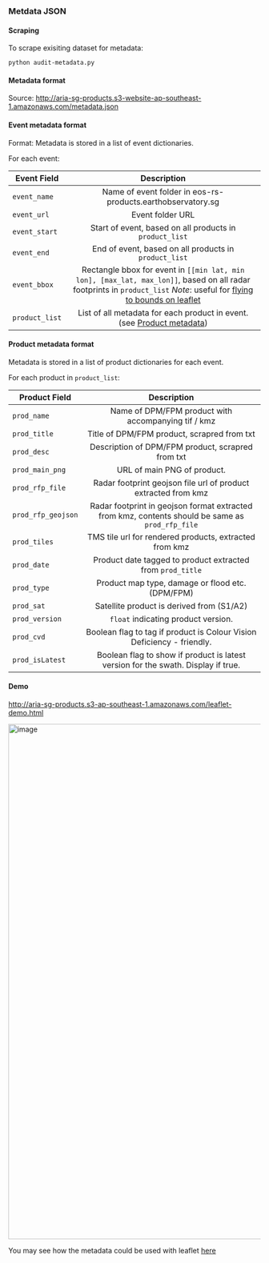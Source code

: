 ### Metdata JSON ###

#### Scraping
To scrape exisiting dataset for metadata:
```commandline
python audit-metadata.py
```


#### Metadata format
Source: http://aria-sg-products.s3-website-ap-southeast-1.amazonaws.com/metadata.json

#### Event metadata format
Format:
Metadata is stored in a list of event dictionaries. 

For each event:

| Event Field        | Description  | 
| ------------- |:-------------:| 
| `event_name`   | Name of event folder in eos-rs-products.earthobservatory.sg | 
| `event_url`    | Event folder URL      | 
| `event_start`|  Start of event, based on all products in `product_list`      | 
| `event_end`|  End of event, based on all products in `product_list`      | 
| `event_bbox`|  Rectangle bbox for event in `[[min lat, min lon], [max_lat, max_lon]]`, based on all radar footprints in `product_list` *Note*: useful for [flying to bounds on leaflet](https://leafletjs.com/reference.html#map-flytobounds) | 
| `product_list`| List of all metadata for each product in event. (see [Product metadata](#product-metadata-format)) | 


#### Product metadata format

Metadata is stored in a list of product dictionaries for each event. 

For each product in `product_list`:


| Product Field      |                                           Description                                            | 
|--------------------|:------------------------------------------------------------------------------------------------:| 
| `prod_name`        |                       Name of DPM/FPM product with accompanying tif / kmz                        |
| `prod_title`       |                           Title of DPM/FPM product, scrapred from txt                            |
| `prod_desc`        |                        Description of DPM/FPM product, scrapred from txt                         |
| `prod_main_png`    |                                   URL of main PNG of product.                                    |
| `prod_rfp_file`    |                  Radar footprint geojson file url of product extracted from kmz                  |
| `prod_rfp_geojson` | Radar footprint in geojson format extracted from kmz, contents should be same as `prod_rfp_file` |
| `prod_tiles`       |                      TMS tile url for rendered products, extracted from kmz                      |
| `prod_date`        |                    Product date tagged to product extracted from `prod_title`                    |
| `prod_type`        |                         Product map type, damage or flood etc. (DPM/FPM)                         |
| `prod_sat`         |                            Satellite product is derived from (S1/A2)                             |
| `prod_version`     |                               `float` indicating product version.                                |
| `prod_cvd`         |              Boolean flag to tag if product is Colour Vision Deficiency - friendly.              |
| `prod_isLatest`    |        Boolean flag to show if product is latest version for the swath. Display if true.         |


#### Demo

http://aria-sg-products.s3-ap-southeast-1.amazonaws.com/leaflet-demo.html

<img width="1030" alt="image" src="https://user-images.githubusercontent.com/6346909/232744830-aebdd3cd-c04c-4777-8ea6-180d8040a573.png">


You may see how the metadata could be used with leaflet [here](https://github.com/earthobservatory/REACT-EOS-PRODUCTS/blob/main/metadata/leaflet-demo.html#L115-L171)



